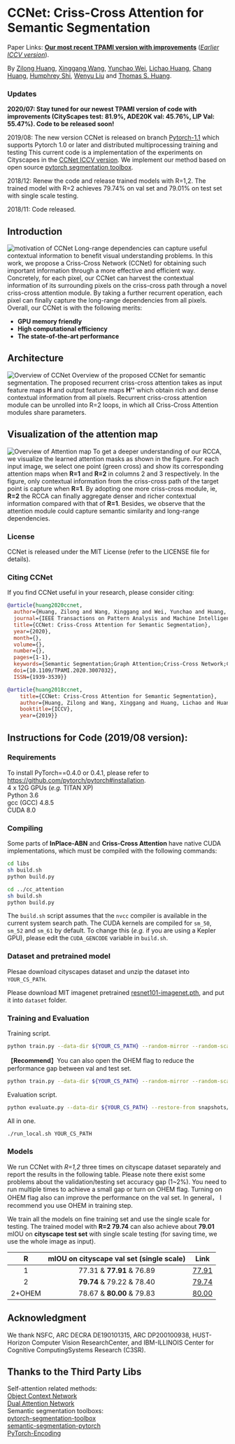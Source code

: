 # CCNet: Criss-Cross Attention for Semantic Segmentation

Paper Links: [**Our most recent TPAMI version with improvements**](https://ieeexplore.ieee.org/document/9133304) ([*Earlier ICCV version*](https://openaccess.thecvf.com/content_ICCV_2019/html/Huang_CCNet_Criss-Cross_Attention_for_Semantic_Segmentation_ICCV_2019_paper.html)).

By [Zilong Huang](http://speedinghzl.github.io), [Xinggang Wang](http://www.xinggangw.info/index.htm), [Yunchao Wei](https://weiyc.github.io/), [Lichao Huang](https://scholar.google.com/citations?user=F2e_jZMAAAAJ&hl=en), [Chang Huang](https://scholar.google.com/citations?user=IyyEKyIAAAAJ&hl=zh-CN), [Humphrey Shi](https://www.humphreyshi.com/), [Wenyu Liu](http://mclab.eic.hust.edu.cn/MCWebDisplay/PersonDetails.aspx?Name=Wenyu%20Liu) and [Thomas S. Huang](http://ifp-uiuc.github.io/).

### Updates

**2020/07: Stay tuned for our newest TPAMI version of code with improvements (CityScapes test: 81.9%, ADE20K val: 45.76%, LIP Val: 55.47%). Code to be released soon!**

2019/08: The new version CCNet is released on branch [Pytorch-1.1](https://github.com/speedinghzl/CCNet/tree/pytorch-1.1) which supports Pytorch 1.0 or later and distributed multiprocessing training and testing
This current code is a implementation of the experiments on Cityscapes in the [CCNet ICCV version](http://openaccess.thecvf.com/content_ICCV_2019/papers/Huang_CCNet_Criss-Cross_Attention_for_Semantic_Segmentation_ICCV_2019_paper.pdf). 
We implement our method based on open source [pytorch segmentation toolbox](https://github.com/speedinghzl/pytorch-segmentation-toolbox). 

2018/12: Renew the code and release trained models with R=1,2. The trained model with R=2 achieves 79.74% on val set and 79.01% on test set with single scale testing.

2018/11: Code released.

## Introduction
![motivation of CCNet](https://user-images.githubusercontent.com/4509744/50546460-7df6ed00-0bed-11e9-9340-d026373b2cbe.png)
Long-range dependencies can capture useful contextual information to benefit visual understanding problems. In this work, we propose a Criss-Cross Network (CCNet) for obtaining such important information through a more effective and efficient way. Concretely, for each pixel, our CCNet can harvest the contextual information of its surrounding pixels on the criss-cross path through a novel criss-cross attention module. By taking a further recurrent operation, each pixel can finally capture the long-range dependencies from all pixels. Overall, our CCNet is with the following merits: 
- **GPU memory friendly**  
- **High computational efficiency** 
- **The state-of-the-art performance** 

## Architecture
![Overview of CCNet](https://user-images.githubusercontent.com/4509744/50546462-851dfb00-0bed-11e9-962a-bffab2401997.png)
Overview of the proposed CCNet for semantic segmentation. The proposed recurrent criss-cross attention takes as input feature maps **H** and output feature maps **H''** which obtain rich and dense contextual information from all pixels. Recurrent criss-cross attention module can be unrolled into R=2 loops, in which all Criss-Cross Attention modules share parameters.

## Visualization of the attention map
![Overview of Attention map](https://user-images.githubusercontent.com/4509744/50546463-88b18200-0bed-11e9-9f87-c74327c11a68.png)
To get a deeper understanding of our RCCA, we visualize the learned attention masks as shown in the figure.  For each input image, we select one point (green cross) and show its corresponding attention maps when **R=1** and **R=2** in columns 2 and 3 respectively. In the figure, only contextual information from the criss-cross path of the target point is capture when **R=1**. By adopting one more criss-cross module, ie, **R=2**  the RCCA can finally aggregate denser and richer contextual information compared with that of **R=1**. Besides, we observe that the attention module could capture semantic similarity and long-range dependencies. 

### License

CCNet is released under the MIT License (refer to the LICENSE file for details).

### Citing CCNet

If you find CCNet useful in your research, please consider citing:
```BibTex
@article{huang2020ccnet,
  author={Huang, Zilong and Wang, Xinggang and Wei, Yunchao and Huang, Lichao and Shi, Humphrey and Liu, Wenyu and Huang, Thomas S.},
  journal={IEEE Transactions on Pattern Analysis and Machine Intelligence}, 
  title={CCNet: Criss-Cross Attention for Semantic Segmentation}, 
  year={2020},
  month={},
  volume={},
  number={},
  pages={1-1},
  keywords={Semantic Segmentation;Graph Attention;Criss-Cross Network;Context Modeling},
  doi={10.1109/TPAMI.2020.3007032},
  ISSN={1939-3539}}

@article{huang2018ccnet,
    title={CCNet: Criss-Cross Attention for Semantic Segmentation},
    author={Huang, Zilong and Wang, Xinggang and Huang, Lichao and Huang, Chang and Wei, Yunchao and Liu, Wenyu},
    booktitle={ICCV},
    year={2019}}
```    

## Instructions for Code (2019/08 version):
### Requirements

To install PyTorch==0.4.0 or 0.4.1, please refer to https://github.com/pytorch/pytorch#installation.   
4 x 12G GPUs (_e.g._ TITAN XP)  
Python 3.6   
gcc (GCC) 4.8.5  
CUDA 8.0  

### Compiling

Some parts of **InPlace-ABN** and **Criss-Cross Attention** have native CUDA implementations, which must be compiled with the following commands:
```bash
cd libs
sh build.sh
python build.py

cd ../cc_attention
sh build.sh
python build.py
``` 
The `build.sh` script assumes that the `nvcc` compiler is available in the current system search path.
The CUDA kernels are compiled for `sm_50`, `sm_52` and `sm_61` by default.
To change this (_e.g._ if you are using a Kepler GPU), please edit the `CUDA_GENCODE` variable in `build.sh`.

### Dataset and pretrained model

Plesae download cityscapes dataset and unzip the dataset into `YOUR_CS_PATH`.

Please download MIT imagenet pretrained [resnet101-imagenet.pth](http://sceneparsing.csail.mit.edu/model/pretrained_resnet/resnet101-imagenet.pth), and put it into `dataset` folder.

### Training and Evaluation
Training script.
```bash
python train.py --data-dir ${YOUR_CS_PATH} --random-mirror --random-scale --restore-from ./dataset/resnet101-imagenet.pth --gpu 0,1,2,3 --learning-rate 1e-2 --input-size 769,769 --weight-decay 1e-4 --batch-size 8 --num-steps 60000 --recurrence 2
``` 

【**Recommend**】You can also open the OHEM flag to reduce the performance gap between val and test set.
```bash
python train.py --data-dir ${YOUR_CS_PATH} --random-mirror --random-scale --restore-from ./dataset/resnet101-imagenet.pth --gpu 0,1,2,3 --learning-rate 1e-2 --input-size 769,769 --weight-decay 1e-4 --batch-size 8 --num-steps 60000 --recurrence 2 --ohem 1 --ohem-thres 0.7 --ohem-keep 100000
``` 

Evaluation script.
```bash
python evaluate.py --data-dir ${YOUR_CS_PATH} --restore-from snapshots/CS_scenes_60000.pth --gpu 0 --recurrence 2
``` 

All in one.
```bash
./run_local.sh YOUR_CS_PATH
``` 

### Models
We run CCNet with *R=1,2* three times on cityscape dataset separately and report the results in the following table.
Please note there exist some problems about the validation/testing set accuracy gap (1~2%). You need to run multiple times
to achieve a small gap or turn on OHEM flag. Turning on OHEM flag also can improve the performance on the val set. In general，
I recommend you use OHEM in training step.

We train all the models on fine training set and use the single scale for testing.
The trained model with **R=2 79.74**  can also achieve about **79.01** mIOU on **cityscape test set** with single scale testing (for saving time, we use the whole image as input).

| **R** | **mIOU on cityscape val set (single scale)**           | **Link** |
|:-------:|:---------------------:|:---------:|
| 1 | 77.31 & **77.91** & 76.89 | [77.91](https://drive.google.com/open?id=13j06I4e50T41j_2HQl4sksrLZihax94L) |
| 2 | **79.74** & 79.22 & 78.40 | [79.74](https://drive.google.com/open?id=1IxXm8qxKmfDPVRtT8uuDNEvSQsNVTfLC) |
| 2+OHEM | 78.67 & **80.00** & 79.83  | [80.00](https://drive.google.com/open?id=1eiX1Xf1o16DvQc3lkFRi4-Dk7IBVspUQ) |

## Acknowledgment
We thank NSFC, ARC DECRA DE190101315, ARC DP200100938, HUST-Horizon Computer Vision ResearchCenter, and IBM-ILLINOIS Center for Cognitive ComputingSystems Research (C3SR).

## Thanks to the Third Party Libs
Self-attention related methods:   
[Object Context Network](https://github.com/PkuRainBow/OCNet)    
[Dual Attention Network](https://github.com/junfu1115/DANet)   
Semantic segmentation toolboxs:   
[pytorch-segmentation-toolbox](https://github.com/speedinghzl/pytorch-segmentation-toolbox)   
[semantic-segmentation-pytorch](https://github.com/CSAILVision/semantic-segmentation-pytorch)   
[PyTorch-Encoding](https://github.com/zhanghang1989/PyTorch-Encoding)
